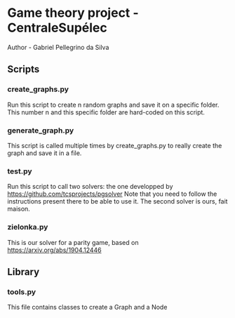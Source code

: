 # Game theory project - CentraleSupélec
 
Author - Gabriel Pellegrino da Silva


## Scripts

### create_graphs.py

Run this script to create n random graphs and save it on a specific folder. This number n
and this specific folder are hard-coded on this script.

### generate_graph.py

This script is called multiple times by create_graphs.py to really create the graph and save it
in a file.

### test.py

Run this script to call two solvers: the one developped by https://github.com/tcsprojects/pgsolver
Note that you need to follow the instructions present there to be able to use it.
The second solver is ours, fait maison.

### zielonka.py

This is our solver for a parity game, based on https://arxiv.org/abs/1904.12446 

## Library

### tools.py

This file contains classes to create a Graph and a Node



